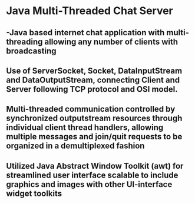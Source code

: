 # Java Multi-Threaded Chat Server
 
## -Java based internet chat application with multi-threading allowing any number of clients with broadcasting

## Use of ServerSocket, Socket, DataInputStream and DataOutputStream, connecting Client and Server following TCP protocol and OSI model.

## Multi-threaded communication controlled by synchronized outputstream resources through individual client thread handlers, allowing multiple messages and join/quit requests to be organized in a demultiplexed fashion

## Utilized Java Abstract Window Toolkit (awt) for streamlined user interface scalable to include graphics and images with other UI-interface widget toolkits

